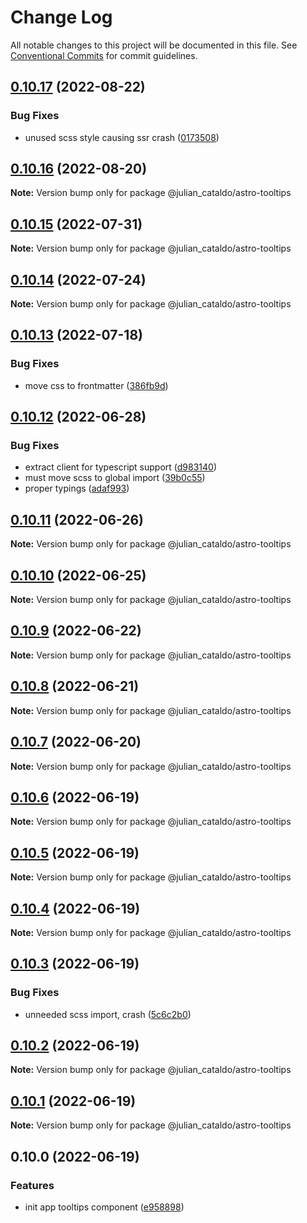 # Change Log

All notable changes to this project will be documented in this file.
See [Conventional Commits](https://conventionalcommits.org) for commit guidelines.

## [0.10.17](https://github.com/JulianCataldo/web-garden/compare/@julian_cataldo/astro-tooltips@0.10.16...@julian_cataldo/astro-tooltips@0.10.17) (2022-08-22)


### Bug Fixes

* unused scss style causing ssr crash ([0173508](https://github.com/JulianCataldo/web-garden/commit/0173508f04809a50af7a794186d3245d01088108))



## [0.10.16](https://github.com/JulianCataldo/web-garden/compare/@julian_cataldo/astro-tooltips@0.10.15...@julian_cataldo/astro-tooltips@0.10.16) (2022-08-20)

**Note:** Version bump only for package @julian_cataldo/astro-tooltips





## [0.10.15](https://github.com/JulianCataldo/web-garden/compare/@julian_cataldo/astro-tooltips@0.10.14...@julian_cataldo/astro-tooltips@0.10.15) (2022-07-31)

**Note:** Version bump only for package @julian_cataldo/astro-tooltips





## [0.10.14](https://github.com/JulianCataldo/web-garden/compare/@julian_cataldo/astro-tooltips@0.10.13...@julian_cataldo/astro-tooltips@0.10.14) (2022-07-24)

**Note:** Version bump only for package @julian_cataldo/astro-tooltips





## [0.10.13](https://github.com/JulianCataldo/web-garden/compare/@julian_cataldo/astro-tooltips@0.10.12...@julian_cataldo/astro-tooltips@0.10.13) (2022-07-18)

### Bug Fixes

- move css to frontmatter ([386fb9d](https://github.com/JulianCataldo/web-garden/commit/386fb9d970fd3013b2509c3c508b3b59a6b9cb5a))

## [0.10.12](https://github.com/JulianCataldo/web-garden/compare/@julian_cataldo/astro-tooltips@0.10.11...@julian_cataldo/astro-tooltips@0.10.12) (2022-06-28)

### Bug Fixes

- extract client for typescript support ([d983140](https://github.com/JulianCataldo/web-garden/commit/d9831405ec37d33cb7e05a6506c4cae13b7d3121))
- must move scss to global import ([39b0c55](https://github.com/JulianCataldo/web-garden/commit/39b0c552010401752896a07112d988e335cfcf5a))
- proper typings ([adaf993](https://github.com/JulianCataldo/web-garden/commit/adaf993274058dcd3697ac54c8d24df291c31708))

## [0.10.11](https://github.com/JulianCataldo/web-garden/compare/@julian_cataldo/astro-tooltips@0.10.10...@julian_cataldo/astro-tooltips@0.10.11) (2022-06-26)

**Note:** Version bump only for package @julian_cataldo/astro-tooltips

## [0.10.10](https://github.com/JulianCataldo/web-garden/compare/@julian_cataldo/astro-tooltips@0.10.9...@julian_cataldo/astro-tooltips@0.10.10) (2022-06-25)

**Note:** Version bump only for package @julian_cataldo/astro-tooltips

## [0.10.9](https://github.com/JulianCataldo/web-garden/compare/@julian_cataldo/astro-tooltips@0.10.8...@julian_cataldo/astro-tooltips@0.10.9) (2022-06-22)

**Note:** Version bump only for package @julian_cataldo/astro-tooltips

## [0.10.8](https://github.com/JulianCataldo/web-garden/compare/@julian_cataldo/astro-tooltips@0.10.7...@julian_cataldo/astro-tooltips@0.10.8) (2022-06-21)

**Note:** Version bump only for package @julian_cataldo/astro-tooltips

## [0.10.7](https://github.com/JulianCataldo/web-garden/compare/@julian_cataldo/astro-tooltips@0.10.6...@julian_cataldo/astro-tooltips@0.10.7) (2022-06-20)

**Note:** Version bump only for package @julian_cataldo/astro-tooltips

## [0.10.6](https://github.com/JulianCataldo/web-garden/compare/@julian_cataldo/astro-tooltips@0.10.5...@julian_cataldo/astro-tooltips@0.10.6) (2022-06-19)

**Note:** Version bump only for package @julian_cataldo/astro-tooltips

## [0.10.5](https://github.com/JulianCataldo/web-garden/compare/@julian_cataldo/astro-tooltips@0.10.4...@julian_cataldo/astro-tooltips@0.10.5) (2022-06-19)

**Note:** Version bump only for package @julian_cataldo/astro-tooltips

## [0.10.4](https://github.com/JulianCataldo/web-garden/compare/@julian_cataldo/astro-tooltips@0.10.3...@julian_cataldo/astro-tooltips@0.10.4) (2022-06-19)

**Note:** Version bump only for package @julian_cataldo/astro-tooltips

## [0.10.3](https://github.com/JulianCataldo/web-garden/compare/@julian_cataldo/astro-tooltips@0.10.2...@julian_cataldo/astro-tooltips@0.10.3) (2022-06-19)

### Bug Fixes

- unneeded scss import, crash ([5c6c2b0](https://github.com/JulianCataldo/web-garden/commit/5c6c2b0a02782e661a959991c881547f7a1d9591))

## [0.10.2](https://github.com/JulianCataldo/web-garden/compare/@julian_cataldo/astro-tooltips@0.10.1...@julian_cataldo/astro-tooltips@0.10.2) (2022-06-19)

**Note:** Version bump only for package @julian_cataldo/astro-tooltips

## [0.10.1](https://github.com/JulianCataldo/web-garden/compare/@julian_cataldo/astro-tooltips@0.10.0...@julian_cataldo/astro-tooltips@0.10.1) (2022-06-19)

**Note:** Version bump only for package @julian_cataldo/astro-tooltips

## 0.10.0 (2022-06-19)

### Features

- init app tooltips component ([e958898](https://github.com/JulianCataldo/web-garden/commit/e958898e2946672378c1e73dfab48867fdd6804f))
